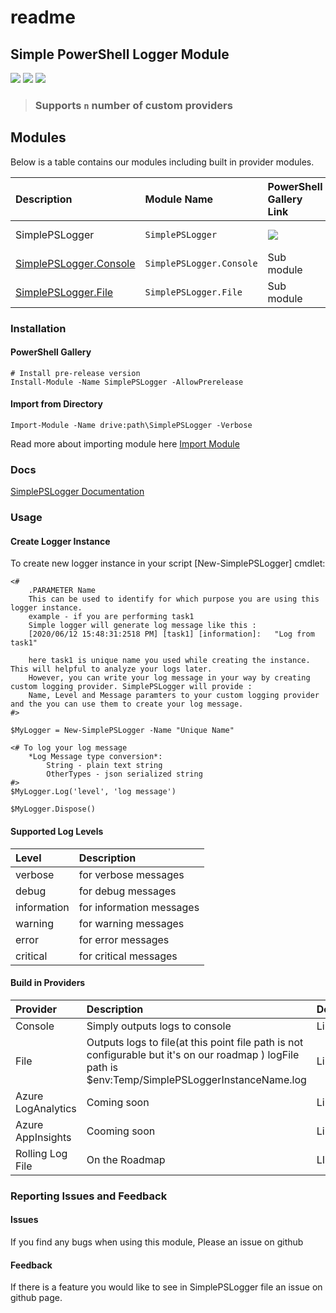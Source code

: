# readme

## Simple PowerShell Logger Module

![](https://img.shields.io/github/last-commit/geekwhocodes/simple-ps-logger/dev?style=flat-square) [![](https://img.shields.io/github/deployments/geekwhocodes/Simple-PS-Logger/github-pages?label=docs&style=flat-square)](https://spsl.geekwhocodes.me/) ![](https://img.shields.io/github/license/geekwhocodes/simple-ps-logger?style=flat-square)

> ### Supports `n` number of custom providers

## Modules

Below is a table contains our modules including built in provider modules.

| Description | Module Name | PowerShell Gallery Link | Downloads |
| :--- | :--- | :--- | :--- |
| SimplePSLogger | `SimplePSLogger` | [![](https://img.shields.io/powershellgallery/v/SimplePSLogger?include_prereleases&label=SimplePSLogger&style=flat-square)](https://www.powershellgallery.com/packages/SimplePSLogger) | ![Downloads](https://img.shields.io/powershellgallery/dt/SimplePSLogger?style=flat-square) |
| [SimplePSLogger.Console](undefined.md#Build-in-Providers) | `SimplePSLogger.Console` | Sub module |  |
| [SimplePSLogger.File](undefined.md#Build-in-Providers) | `SimplePSLogger.File` | Sub module |  |

### Installation

#### PowerShell Gallery

```text
# Install pre-release version 
Install-Module -Name SimplePSLogger -AllowPrerelease
```

#### Import from Directory

```text
Import-Module -Name drive:path\SimplePSLogger -Verbose
```

Read more about importing module here [Import Module](https://docs.microsoft.com/en-us/powershell/module/microsoft.powershell.core/import-module?view=powershell-7)

### Docs

[SimplePSLogger Documentation](https://spsl.geekwhocodes.me/)

### Usage

#### Create Logger Instance

To create new logger instance in your script \[New-SimplePSLogger\] cmdlet:

```text
<#
    .PARAMETER Name 
    This can be used to identify for which purpose you are using this logger instance.
    example - if you are performing task1
    Simple logger will generate log message like this :
    [2020/06/12 15:48:31:2518 PM] [task1] [information]:   "Log from task1"

    here task1 is unique name you used while creating the instance. This will helpful to analyze your logs later. 
    However, you can write your log message in your way by creating custom logging provider. SimplePSLogger will provide :
    Name, Level and Message paramters to your custom logging provider and the you can use them to create your log message.
#>

$MyLogger = New-SimplePSLogger -Name "Unique Name"

<# To log your log message 
    *Log Message type conversion*:
        String - plain text string
        OtherTypes - json serialized string
#>
$MyLogger.Log('level', 'log message')

$MyLogger.Dispose()
```

#### Supported Log Levels

| Level | Description |
| :--- | :--- |
| verbose | for verbose messages |
| debug | for debug messages |
| information | for information messages |
| warning | for warning messages |
| error | for error messages |
| critical | for critical messages |

#### Build in Providers

| Provider | Description | Docs |
| :--- | :--- | :--- |
| Console | Simply outputs logs to console | Link |
| File | Outputs logs to file\(at this point file path is not configurable but it's on our roadmap \) logFile path is $env:Temp/SimplePSLoggerInstanceName.log | Link |
| Azure LogAnalytics | Coming soon | Link |
| Azure AppInsights | Cooming soon | Link |
| Rolling Log File | On the Roadmap | LInk |

### Reporting Issues and Feedback

#### Issues

If you find any bugs when using this module, Please an issue on github

#### Feedback

If there is a feature you would like to see in SimplePSLogger file an issue on github page.

